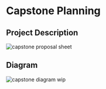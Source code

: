 # Capstone Planning

## Project Description
![capstone proposal sheet](http://capstone-proposal.png)

## Diagram
![capstone diagram wip](http://diagram.png)
